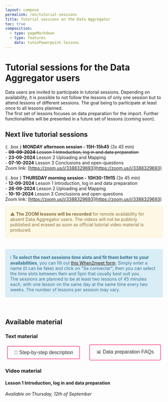 ```yaml
---
layout: compose
permalink: /en/tutorial-sessions
title: Tutorial sessions on the Data Aggregator
toc: true
composition:
  - type: pageMarkdown
  - type: features
    data: tutosPowerpoint.lessons
---
```


# Tutorial sessions for the Data Aggregator users

Data users are invited to participate in tutorial sessions. Depending on availability, it is possible to not follow the lessons of only one session but to attend lessons of different sessions. The goal being to participate at least once to all lessons planned.
<br>
The first set of lessons focuses on data preparation for the import. Further functionalities will be presented in a future set of lessons (coming soon).

## Next live tutorial sessions

{: .box }
**MONDAY afternoon session - 15H-15h45** (3x 45 min)
<br>- ~~**09-09-2024** Lesson 1 Introduction, log in and data preparation~~
<br>- **23-09-2024** Lesson 2 Uploading and Mapping
<br>- **07-10-2024** Lesson 3 Conclusions and open-questions
<br>Zoom link: [https://zoom.us/j/3388329693](https://zoom.us/j/3388329693)


{: .box }
**THURSDAY morning session - 10H30-11H15** (3x 45 min)
<br>- **12-09-2024** Lesson 1 Introduction, log in and data preparation
<br>- **26-09-2024** Lesson 2 Uploading and Mapping
<br>- **10-10-2024** Lesson 3 Conclusions and open-questions
<br>Zoom link: [https://zoom.us/j/3388329693](https://zoom.us/j/3388329693)


<div style="padding: 15px; border: 1px solid transparent; border-color: transparent; margin-bottom: 20px; border-radius: 4px; color: #8a6d3b;; background-color: #fcf8e3; border-color: #faebcc;">
⚠️ <strong>The ZOOM lessons will be recorded</strong> for remote availability for absent Data Aggregator users. The videos will not be publicly published and erased as soon as official tutorial video material is produced.
</div>

<br>

<div style="padding: 15px; border: 1px solid transparent; border-color: transparent; margin-bottom: 20px; border-radius: 4px; color: #31708f; background-color: #d9edf7; border-color: #bce8f1;">
ℹ️ <strong>To select the next sessions time slots and fit them better to your availabilities</strong>, you can fill out <a href='https://www.when2meet.com/?26382542-qnMyB'>this When2meet form</a>. Simply enter a name (it can be fake) and click on "Se connecter", then you can select the time slots between 9am and 5pm that usually best suit you.<br> The sessions are planned to be at least two lessons of 45 minutes each, with one lesson on the same day at the same time every two weeks. The number of lessons per session may vary.
</div>

<br>

## Available material

### Text material

<div style="display: flex; justify-content: center; align-items: center; gap: 30px;">
  <a href="/en/how-to-publish-data" style="text-decoration: none;">
    <button style="padding: 10px 20px; font-size: 16px; border: 2px solid #FA5E97; border-radius: 4px; background-color: transparent; color: #333; cursor: pointer;"
            onmouseover="this.style.color='#FA5E97';"
            onmouseout="this.style.color='#333';">
      🥾 Step-by-step description
    </button>
  </a>
  <a href="/en/data-aggregator-faqs" style="text-decoration: none;">
    <button style="padding: 10px 20px; font-size: 16px; border: 2px solid #FA5E97; border-radius: 4px; background-color: transparent; color: #333; cursor: pointer;"
            onmouseover="this.style.color='#FA5E97';"
            onmouseout="this.style.color='#333';">
      📊 Data preparation FAQs
    </button>
  </a>
</div>

### Video material

#### Lesson 1 Introduction, log in and data preparation

_Available on Thursday, 12th of September_

<!-- <div style="max-width: 1280px"><div style="position: relative; padding-bottom: 56.25%; height: 0; overflow: hidden;"><iframe src="https://cscfetkarch.sharepoint.com/sites/EquipeIT2/_layouts/15/embed.aspx?UniqueId=51591e6b-5e4a-4d26-8d72-5e736bca65eb&embed=%7B%22ust%22%3Atrue%2C%22hv%22%3A%22CopyEmbedCode%22%7D&referrer=StreamWebApp&referrerScenario=EmbedDialog.Create" width="1280" height="720" frameborder="0" scrolling="no" allowfullscreen title="Dagi_Session1Lesson1MONDAY.mp4" style="border:none; position: absolute; top: 0; left: 0; right: 0; bottom: 0; height: 100%; max-width: 100%;"></iframe></div></div>  -->

